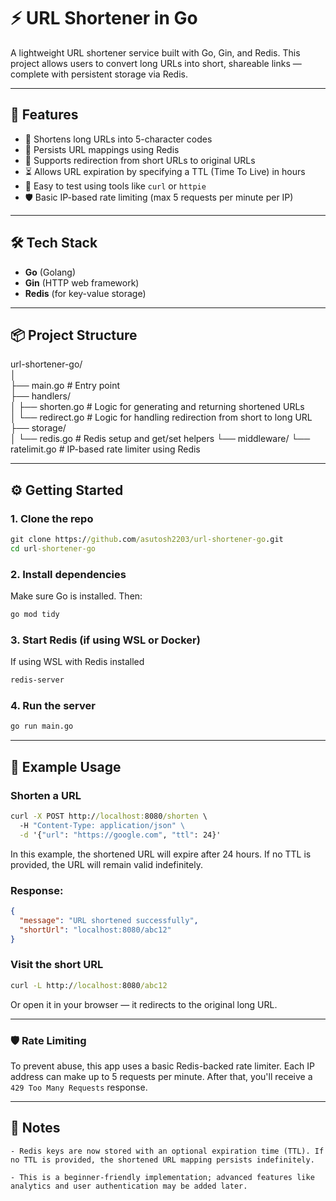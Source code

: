 # ⚡ URL Shortener in Go

A lightweight URL shortener service built with Go, Gin, and Redis. This project allows users to convert long URLs into short, shareable links — complete with persistent storage via Redis.

---

## 🚀 Features

- 🔗 Shortens long URLs into 5-character codes
- 💾 Persists URL mappings using Redis
- 🔁 Supports redirection from short URLs to original URLs
- ⏳ Allows URL expiration by specifying a TTL (Time To Live) in hours
- 🧪 Easy to test using tools like `curl` or `httpie`
- 🛡️ Basic IP-based rate limiting (max 5 requests per minute per IP)

---

## 🛠 Tech Stack

- **Go** (Golang)
- **Gin** (HTTP web framework)
- **Redis** (for key-value storage)

---

## 📦 Project Structure

url-shortener-go/  
│  
├── main.go # Entry point  
├── handlers/  
│   ├── shorten.go # Logic for generating and returning shortened URLs  
│   └── redirect.go # Logic for handling redirection from short to long URL  
├── storage/  
│   └── redis.go # Redis setup and get/set helpers
└── middleware/
    └── ratelimit.go      # IP-based rate limiter using Redis


---

## ⚙️ Getting Started

### 1. Clone the repo

``` cmd
git clone https://github.com/asutosh2203/url-shortener-go.git
cd url-shortener-go
```

### 2. Install dependencies

Make sure Go is installed. Then:

```cmd
go mod tidy
```

### 3. Start Redis (if using WSL or Docker)

If using WSL with Redis installed

```cmd
redis-server
```

### 4. Run the server

```cmd
go run main.go
```

---

## 🔁 Example Usage
### Shorten a URL

```cmd
curl -X POST http://localhost:8080/shorten \ 
  -H "Content-Type: application/json" \
  -d '{"url": "https://google.com", "ttl": 24}'
```

In this example, the shortened URL will expire after 24 hours. If no TTL is provided, the URL will remain valid indefinitely.

### Response:

```json
{
  "message": "URL shortened successfully",
  "shortUrl": "localhost:8080/abc12"
}
```

### Visit the short URL

```cmd
curl -L http://localhost:8080/abc12
```

Or open it in your browser — it redirects to the original long URL.

---

### 🛡️ Rate Limiting

To prevent abuse, this app uses a basic Redis-backed rate limiter. Each IP address can make up to 5 requests per minute. After that, you'll receive a `429 Too Many Requests` response.

---

## 📌 Notes

    - Redis keys are now stored with an optional expiration time (TTL). If no TTL is provided, the shortened URL mapping persists indefinitely.

    - This is a beginner-friendly implementation; advanced features like analytics and user authentication may be added later.
